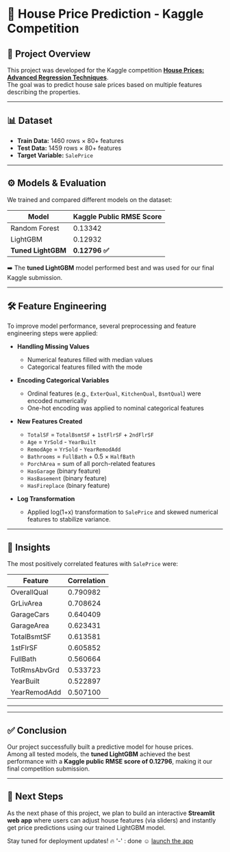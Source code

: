 # 🏡 House Price Prediction - Kaggle Competition

## 📌 Project Overview
This project was developed for the Kaggle competition **[House Prices: Advanced Regression Techniques](https://www.kaggle.com/c/house-prices-advanced-regression-techniques)**.  
The goal was to predict house sale prices based on multiple features describing the properties.

---

## 📊 Dataset
- **Train Data:** 1460 rows × 80+ features  
- **Test Data:** 1459 rows × 80+ features  
- **Target Variable:** `SalePrice`

---

## ⚙️ Models & Evaluation
We trained and compared different models on the dataset:

| Model               | Kaggle Public RMSE Score |
|----------------------|--------------------------|
| Random Forest        | 0.13342                  |
| LightGBM             | 0.12932                  |
| **Tuned LightGBM**   | **0.12796 ✅**           |

➡️ The **tuned LightGBM** model performed best and was used for our final Kaggle submission.  

---

## 🛠️ Feature Engineering
To improve model performance, several preprocessing and feature engineering steps were applied:

- **Handling Missing Values**  
  - Numerical features filled with median values  
  - Categorical features filled with the mode  

- **Encoding Categorical Variables**  
  - Ordinal features (e.g., `ExterQual`, `KitchenQual`, `BsmtQual`) were encoded numerically  
  - One-hot encoding was applied to nominal categorical features  

- **New Features Created**  
  - `TotalSF` = `TotalBsmtSF` + `1stFlrSF` + `2ndFlrSF`  
  - `Age` = `YrSold` - `YearBuilt`  
  - `RemodAge` = `YrSold` - `YearRemodAdd`  
  - `Bathrooms` = `FullBath` + 0.5 × `HalfBath`  
  - `PorchArea` = sum of all porch-related features  
  - `HasGarage` (binary feature)  
  - `HasBasement` (binary feature)  
  - `HasFireplace` (binary feature)  

- **Log Transformation**  
  - Applied log(1+x) transformation to `SalePrice` and skewed numerical features to stabilize variance.  

---

## 🔑 Insights
The most positively correlated features with `SalePrice` were:

| Feature        | Correlation |
|----------------|-------------|
| OverallQual    | 0.790982    |
| GrLivArea      | 0.708624    |
| GarageCars     | 0.640409    |
| GarageArea     | 0.623431    |
| TotalBsmtSF    | 0.613581    |
| 1stFlrSF       | 0.605852    |
| FullBath       | 0.560664    |
| TotRmsAbvGrd   | 0.533723    |
| YearBuilt      | 0.522897    |
| YearRemodAdd   | 0.507100    |

---

---

## ✅ Conclusion
Our project successfully built a predictive model for house prices.  
Among all tested models, the **tuned LightGBM** achieved the best performance with a **Kaggle public RMSE score of 0.12796**, making it our final competition submission.

---

## 🚀 Next Steps
As the next phase of this project, we plan to build an interactive **Streamlit web app** where users can adjust house features (via sliders) and instantly get price predictions using our trained LightGBM model.  

Stay tuned for deployment updates! 🔥 '-' : done ☺
[launch the app](https://house-price-predictions-app-lsbhwvmyn5lidhuanynd6g.streamlit.app/)


